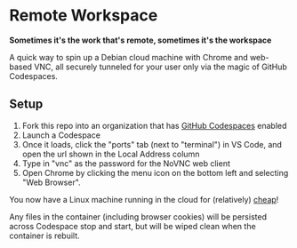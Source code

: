 # Remote Workspace

**Sometimes it's the work that's remote, sometimes it's the workspace**

A quick way to spin up a Debian cloud machine with Chrome and web-based VNC, all securely tunneled for your user only via the magic of GitHub Codespaces.

## Setup

1. Fork this repo into an organization that has [GitHub Codespaces](https://github.com/features/codespaces) enabled
1. Launch a Codespace
1. Once it loads, click the "ports" tab (next to "terminal") in VS Code, and open the url shown in the Local Address column
1. Type in "vnc" as the password for the NoVNC web client
1. Open Chrome by clicking the menu icon on the bottom left and selecting "Web Browser".

You now have a Linux machine running in the cloud for (relatively) [cheap](https://docs.github.com/en/billing/managing-billing-for-github-codespaces/about-billing-for-codespaces#codespaces-pricing)!

Any files in the container (including browser cookies) will be persisted across Codespace stop and start, but will be wiped clean when the container is rebuilt.
